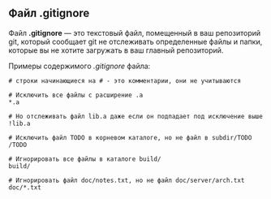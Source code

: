 ## Файл .gitignore

Файл **.gitignore** — это текстовый файл, помещенный в ваш репозиторий git, который сообщает git не отслеживать определенные файлы и папки, которые вы не хотите загружать в ваш главный репозиторий. 

Примеры содержимого *.gitignore* файла:

```
# строки начинающиеся на # - это комментарии, они не учитываются

# Исключить все файлы с расширение .a
*.a

# Но отслеживать файл lib.a даже если он подпадает под исключение выше
!lib.a

# Исключить файл TODO в корневом каталоге, но не файл в subdir/TODO
/TODO

# Игнорировать все файлы в каталоге build/
build/

# Игнорировать файл doc/notes.txt, но не файл doc/server/arch.txt
doc/*.txt
```